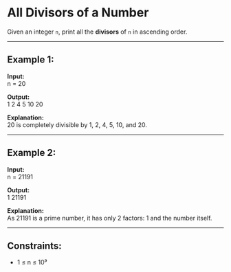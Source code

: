 # All Divisors of a Number

Given an integer `n`, print all the **divisors** of `n` in ascending order.

---

## Example 1:

**Input:**  
n = 20

**Output:**  
1 2 4 5 10 20

**Explanation:**  
20 is completely divisible by 1, 2, 4, 5, 10, and 20.

---

## Example 2:

**Input:**  
n = 21191

**Output:**  
1 21191

**Explanation:**  
As 21191 is a prime number, it has only 2 factors: 1 and the number itself.

---

## Constraints:

- 1 ≤ n ≤ 10⁹
